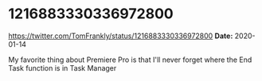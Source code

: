 # 1216883330336972800
https://twitter.com/TomFrankly/status/1216883330336972800
**Date:** 2020-01-14

My favorite thing about Premiere Pro is that I'll never forget where the End Task function is in Task Manager
